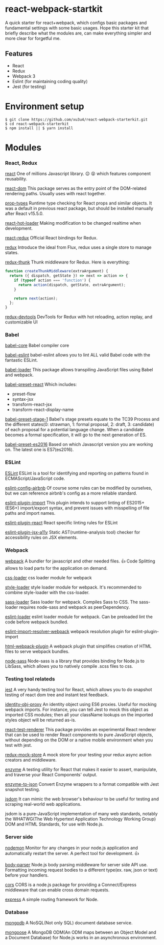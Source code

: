# react-webpack-startkit
A quick starter for react+webpack, which configs basic packages and fundamental settings with some basic usages.
Hope this starter kit that briefly describe what the modules are, can make everything simpler and more clear for forgetful me.
## Features
- React
- Redux
- Webpack 3
- Eslint (for maintaining coding quality)
- Jest (for testing)

# Environment setup

```
$ git clone https://github.com/xu3u4/react-webpack-starterkit.git
$ cd react-webpack-starterkit
$ npm install || $ yarn install
```

# Modules
### React, Redux
[react](https://github.com/facebook/react)
One of millions Javascript library. :wink: :stuck_out_tongue_closed_eyes:
which features component reusability.

[react-dom](https://github.com/facebook/react/tree/master/packages/react-dom)
This package serves as the entry point of the DOM-related rendering paths. Usually uses with react together.

[prop-types](https://github.com/facebook/prop-types)
Runtime type checking for React props and similar objects.
It was a default in previous react package, but should be installed manually after React v15.5.0.

[react-hot-loader](https://github.com/gaearon/react-hot-loader)
Making modification to be changed realtime when development.

[react-redux](https://github.com/reactjs/react-redux)
Official React bindings for Redux.

[redux](https://github.com/reactjs/redux)
Introduce the ideal from Flux, redux uses a single store to manage states.

[redux-thunk](https://github.com/gaearon/redux-thunk)
Thunk middleware for Redux.
Here is everything:
```javascript
function createThunkMiddleware(extraArgument) {
  return ({ dispatch, getState }) => next => action => {
    if (typeof action === 'function') {
      return action(dispatch, getState, extraArgument);
    }

    return next(action);
  };
}
```

[redux-devtools](https://github.com/gaearon/redux-devtools)
DevTools for Redux with hot reloading, action replay, and customizable UI 

### Babel
[babel-core](https://github.com/babel/babel/tree/7.0/packages/babel-core)
Babel compiler core

[babel-eslint](https://github.com/babel/babel-eslint)
babel-eslint allows you to lint ALL valid Babel code with the fantastic ESLint.

[babel-loader](https://github.com/babel/babel-loader)
This package allows transpiling JavaScript files using Babel and webpack.

[babel-preset-react](https://github.com/babel/babel/tree/master/packages/babel-preset-react)
Which includes: 
+ preset-flow
+ syntax-jsx
+ transform-react-jsx
+ transform-react-display-name

[babel-preset-stage-1](https://github.com/babel/babel/tree/master/packages/babel-preset-stage-1)
Babel's stage presets equate to the TC39 Process and the different states(0: strawman, 1: formal proposal, 2: draft, 3: candidate) of each proposal for a potential language change. When a candidate becomes a formal specification, it will go to the next generation of ES.

[babel-preset-es2016](https://github.com/babel/babel/tree/master/packages/babel-preset-es2016)
Based on which Javascript version you are working on. The latest one is ES7(es2016).

### ESLint
[ESLint](https://github.com/eslint/eslint)
ESLint is a tool for identifying and reporting on patterns found in ECMAScript/JavaScript code.

[eslint-config-airbnb](https://github.com/airbnb/javascript/tree/master/packages/eslint-config-airbnb)
Of course some rules can be modified by ourselves, but we can reference airbnb's config as a more reliable standard.

[eslint-plugin-import](https://github.com/benmosher/eslint-plugin-import)
This plugin intends to support linting of ES2015+ (ES6+) import/export syntax, and prevent issues with misspelling of file paths and import names.

[eslint-plugin-react](https://github.com/yannickcr/eslint-plugin-react)
React specific linting rules for ESLint

[eslint-plugin-jsx-a11y](https://github.com/evcohen/eslint-plugin-jsx-a11y)
Static AST(runtime-analysis tool) checker for accessibility rules on JSX elements.

### Webpack
[webpack](https://github.com/webpack/webpack)
A bundler for javascript and other needed files.
:thumbsup: Code Splitting allows to load parts for the application on demand.

[css-loader](https://github.com/webpack-contrib/css-loader)
css loader module for webpack

[style-loader](https://github.com/webpack-contrib/style-loader)
style loader module for webpack.
It's recommended to combine style-loader with the css-loader.

[sass-loader](https://github.com/webpack-contrib/sass-loader)
Sass loader for webpack. Compiles Sass to CSS.
The sass-loader requires node-sass and webpack as peerDependency.

[eslint-loader](https://github.com/MoOx/eslint-loader)
eslint loader module for webpack. Can be preloaded lint the code before webpack bundled.

[eslint-import-resolver-webpack](https://www.npmjs.com/package/eslint-import-resolver-webpack)
webpack resolution plugin for eslint-plugin-import

[html-webpack-plugin](https://github.com/jantimon/html-webpack-plugin)
A webpack plugin that simplifies creation of HTML files to serve webpack bundles.

[node-sass](https://github.com/sass/node-sass)
Node-sass is a library that provides binding for Node.js to LibSass, which allows you to natively compile .scss files to css.


### Testing tool relateds
[jest](https://github.com/facebook/jest)
A very handy testing tool for React, which allows you to do snapshot testing of react dom tree and instant test feedback.

[identity-obj-proxy](https://github.com/keyanzhang/identity-obj-proxy)
An identity object using ES6 proxies. Useful for mocking webpack imports. For instance, you can tell Jest to mock this object as imported CSS modules; then all your className lookups on the imported styles object will be returned as-is.

[react-test-renderer](https://github.com/facebook/react/tree/master/packages/react-test-renderer)
This package provides an experimental React renderer that can be used to render React components to pure JavaScript objects, without depending on the DOM or a native mobile environment when you test with jest.

[redux-mock-store](https://github.com/arnaudbenard/redux-mock-store)
A mock store for your testing your redux async action creators and middleware.

[enzyme](https://github.com/airbnb/enzyme)
A testing utility for React that makes it easier to assert, manipulate, and traverse your React Components' output.

[enzyme-to-json](https://github.com/adriantoine/enzyme-to-json)
Convert Enzyme wrappers to a format compatible with Jest snapshot testing.

[jsdom](https://github.com/tmpvar/jsdom)
It can mimic the web browser's behaviour to be useful for testing and scraping real-world web applications.

jsdom is a pure-JavaScript implementation of many web standards, notably the WHATWG(The Web Hypertext Application Technology Working Group) DOM and HTML Standards, for use with Node.js. 

### Server side
[nodemon](https://github.com/remy/nodemon)
Monitor for any changes in your node.js application and automatically restart the server.
A perfect tool for development. :thumbsup:

[body-parser](https://github.com/expressjs/body-parser)
Node.js body parsing middleware for server side API use.
Formatting incoming request bodies to a different type(ex. raw, json or text) before your handlers.

[cors](https://github.com/expressjs/cors)
CORS is a node.js package for providing a Connect/Express middleware that can enable cross domain requests.

[express](https://github.com/expressjs/express)
A simple routing framework for Node.

### Database
[mongodb](https://github.com/mongodb/node-mongodb-native)
A NoSQL(Not only SQL) document database service.

[mongoose](https://github.com/Automattic/mongoose)
A MongoDB ODM(An ODM maps between an Object Model and a Document Database) for Node.js works in an asynchronous environment.
